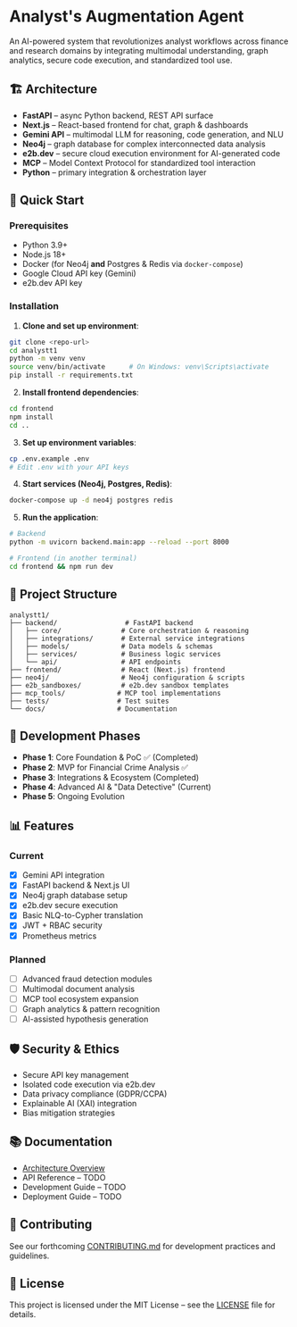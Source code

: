 # Analyst's Augmentation Agent

An AI-powered system that revolutionizes analyst workflows across finance and research domains by integrating multimodal understanding, graph analytics, secure code execution, and standardized tool use.

## 🏗️ Architecture

- **FastAPI** – async Python backend, REST API surface  
- **Next.js** – React-based frontend for chat, graph & dashboards  
- **Gemini API** – multimodal LLM for reasoning, code generation, and NLU  
- **Neo4j** – graph database for complex interconnected data analysis  
- **e2b.dev** – secure cloud execution environment for AI-generated code  
- **MCP** – Model Context Protocol for standardized tool interaction  
- **Python** – primary integration & orchestration layer  

## 🚀 Quick Start

### Prerequisites
- Python 3.9+
- Node.js 18+
- Docker (for Neo4j **and** Postgres & Redis via `docker-compose`)
- Google Cloud API key (Gemini)
- e2b.dev API key

### Installation

1. **Clone and set up environment**:
```bash
git clone <repo-url>
cd analystt1
python -m venv venv
source venv/bin/activate      # On Windows: venv\Scripts\activate
pip install -r requirements.txt
```

2. **Install frontend dependencies**:
```bash
cd frontend
npm install
cd ..
```

3. **Set up environment variables**:
```bash
cp .env.example .env
# Edit .env with your API keys
```

4. **Start services (Neo4j, Postgres, Redis)**:
```bash
docker-compose up -d neo4j postgres redis
```

5. **Run the application**:
```bash
# Backend
python -m uvicorn backend.main:app --reload --port 8000

# Frontend (in another terminal)
cd frontend && npm run dev
```

## 📁 Project Structure

```
analystt1/
├── backend/                 # FastAPI backend
│   ├── core/               # Core orchestration & reasoning
│   ├── integrations/       # External service integrations
│   ├── models/             # Data models & schemas
│   ├── services/           # Business logic services
│   └── api/                # API endpoints
├── frontend/               # React (Next.js) frontend
├── neo4j/                  # Neo4j configuration & scripts
├── e2b_sandboxes/          # e2b.dev sandbox templates
├── mcp_tools/             # MCP tool implementations
├── tests/                 # Test suites
└── docs/                  # Documentation
```

## 🔧 Development Phases

- **Phase 1**: Core Foundation & PoC ✅ (Completed)
- **Phase 2**: MVP for Financial Crime Analysis ✅
- **Phase 3**: Integrations & Ecosystem (Completed)
- **Phase 4**: Advanced AI & "Data Detective" (Current)
- **Phase 5**: Ongoing Evolution

## 📊 Features

### Current
- [x] Gemini API integration
- [x] FastAPI backend & Next.js UI
- [x] Neo4j graph database setup
- [x] e2b.dev secure execution
- [x] Basic NLQ-to-Cypher translation
- [x] JWT + RBAC security
- [x] Prometheus metrics

### Planned
- [ ] Advanced fraud detection modules
- [ ] Multimodal document analysis
- [ ] MCP tool ecosystem expansion
- [ ] Graph analytics & pattern recognition
- [ ] AI-assisted hypothesis generation

## 🛡️ Security & Ethics

- Secure API key management
- Isolated code execution via e2b.dev
- Data privacy compliance (GDPR/CCPA)
- Explainable AI (XAI) integration
- Bias mitigation strategies

## 📚 Documentation

- [Architecture Overview](memory-bank/systemPatterns.md)
- API Reference – TODO
- Development Guide – TODO
- Deployment Guide – TODO

## 🤝 Contributing

See our forthcoming [CONTRIBUTING.md](CONTRIBUTING.md) for development practices and guidelines.

## 📄 License

This project is licensed under the MIT License – see the [LICENSE](LICENSE) file for details.
